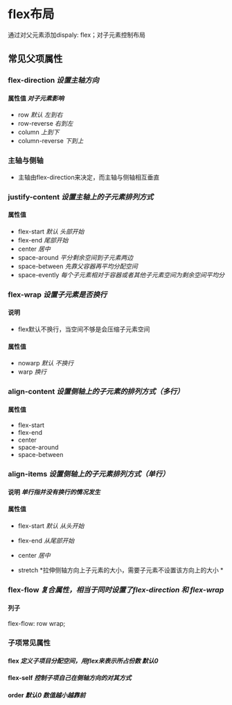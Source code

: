 # flex布局
通过对父元素添加dispaly: flex；对子元素控制布局

## 常见父项属性
### flex-direction *设置主轴方向*

#### 属性值 *对子元素影响*

- row *默认 左到右*
- row-reverse *右到左*
- column *上到下*
- column-reverse *下到上*



### 主轴与侧轴

* 主轴由flex-direction来决定，而主轴与侧轴相互垂直

### justify-content *设置主轴上的子元素排列方式*

#### 属性值 

- flex-start *默认 头部开始*
- flex-end *尾部开始*
- center *居中*
- space-around *平分剩余空间到子元素两边*
- space-between *先靠父容器再平均分配空间*
- space-evently *每个子元素相对于容器或者其他子元素空间为剩余空间平均分*

### flex-wrap *设置子元素是否换行*

#### 说明

* flex默认不换行，当空间不够是会压缩子元素空间

#### 属性值

- nowarp *默认 不换行*
- warp *换行*

### align-content *设置侧轴上的子元素的排列方式（多行）*

#### 属性值

- flex-start 
- flex-end
- center
- space-around
- space-between

### align-items *设置侧轴上的子元素排列方式（单行）*

#### 说明 *单行指并没有换行的情况发生*

#### 属性值

- flex-start *默认 从头开始*
- flex-end *从尾部开始*

- center *居中*
- stretch *拉伸侧轴方向上子元素的大小，需要子元素不设置该方向上的大小 *

### flex-flow *复合属性，相当于同时设置了flex-direction 和 flex-wrap*

#### 列子

flex-flow: row wrap;



### 子项常见属性

#### flex *定义子项目分配空间，用flex来表示所占份数 默认0*

#### flex-self  *控制子项自己在侧轴方向的对其方式*

#### order *默认0 数值越小越靠前*



